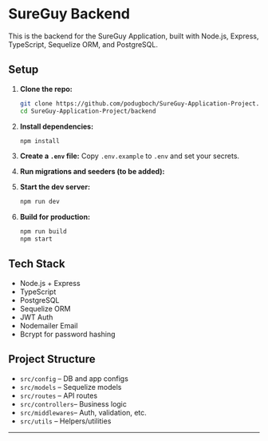 # SureGuy Backend

This is the backend for the SureGuy Application, built with Node.js, Express, TypeScript, Sequelize ORM, and PostgreSQL.

## Setup

1. **Clone the repo:**
   ```bash
   git clone https://github.com/podugboch/SureGuy-Application-Project.git
   cd SureGuy-Application-Project/backend
   ```

2. **Install dependencies:**
   ```bash
   npm install
   ```

3. **Create a `.env` file:**
   Copy `.env.example` to `.env` and set your secrets.

4. **Run migrations and seeders (to be added):**

5. **Start the dev server:**
   ```bash
   npm run dev
   ```

6. **Build for production:**
   ```bash
   npm run build
   npm start
   ```

## Tech Stack

- Node.js + Express
- TypeScript
- PostgreSQL
- Sequelize ORM
- JWT Auth
- Nodemailer Email
- Bcrypt for password hashing

## Project Structure

- `src/config`     – DB and app configs
- `src/models`     – Sequelize models
- `src/routes`     – API routes
- `src/controllers`– Business logic
- `src/middlewares`– Auth, validation, etc.
- `src/utils`      – Helpers/utilities

---